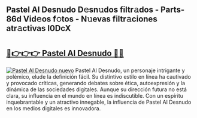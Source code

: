 ## Pastel Al Desnudo D𝚎sn𝚞dos filtr𝚊dos - Parts-86d Vid𝚎os f𝚘tos - N𝚞evas filtr𝚊ciones atr𝚊ctivas l0DcX

# <h2><a href="http://mb1ijl.tromn.icu/?c=Pastel+Al+Desnudo">🔗👉👉👉 Pastel Al Desnudo 🔗🔗</a></h2>

[![Pastel Al Desnudo nuevo](https://i.imgur.com/pEAQMta.gif)](http://mb1ijl.tromn.icu/?c=Pastel+Al+Desnudo)
Pastel Al Desnudo, un personaje intrigante y polémico, elude la definición fácil. Su distintivo estilo en línea ha cautivado y provocado críticas, generando debates sobre ética, autoexpresión y la dinámica de las sociedades digitales. Aunque su dirección futura no está clara, su influencia en el mundo en línea es indiscutible. Con un espíritu inquebrantable y un atractivo innegable, la influencia de Pastel Al Desnudo en los medios digitales es innovadora.

